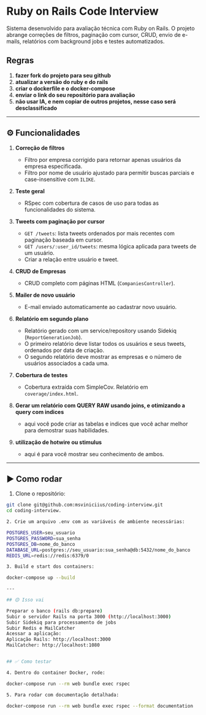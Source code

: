 # Ruby on Rails Code Interview

Sistema desenvolvido para avaliação técnica com Ruby on Rails. O projeto abrange correções de filtros, paginação com cursor, CRUD, envio de e-mails, relatórios com background jobs e testes automatizados.

## Regras
1. **fazer fork do projeto para seu github**
2. **atualizar a versão do ruby e do rails**
3. **criar o dockerfile e o docker-compose**
4. **enviar o link do seu repositório para avaliação**
5. **não usar IA, e nem copiar de outros projetos, nesse caso será desclassificado**

---

## ⚙️ Funcionalidades

1. **Correção de filtros**
   - Filtro por empresa corrigido para retornar apenas usuários da empresa especificada.
   - Filtro por nome de usuário ajustado para permitir buscas parciais e case-insensitive com `ILIKE`.

2. **Teste geral**
   - RSpec com cobertura de casos de uso para todas as funcionalidades do sistema.

3. **Tweets com paginação por cursor**
   - `GET /tweets`: lista tweets ordenados por mais recentes com paginação baseada em cursor.
   - `GET /users/:user_id/tweets`: mesma lógica aplicada para tweets de um usuário.
   - Criar a relação entre usuário e tweet.

4. **CRUD de Empresas**
   - CRUD completo com páginas HTML (`CompaniesController`).

5. **Mailer de novo usuário**
   - E-mail enviado automaticamente ao cadastrar novo usuário.

6. **Relatório em segundo plano**
   - Relatório gerado com um service/repository usando Sidekiq (`ReportGenerationJob`).
   - O primeiro relatório deve listar todos os usuários e seus tweets, ordenados por data de criação.
   - O segundo relatório deve mostrar as empresas e o número de usuários associados a cada uma.

7. **Cobertura de testes**
   - Cobertura extraída com SimpleCov. Relatório em `coverage/index.html`.

8. **Gerar um relatório com QUERY RAW usando joins, e otimizando a query com indices**
   - aqui você pode criar as tabelas e indices que você achar melhor para demostrar suas habilidades.

9. **utilização de hotwire ou stimulus**
   - aqui é para você mostrar seu conhecimento de ambos.

---

## ▶️ Como rodar

1. Clone o repositório: 

```bash
git clone git@github.com:msviniciius/coding-interview.git
cd coding-interview.

2. Crie um arquivo .env com as variáveis de ambiente necessárias:

POSTGRES_USER=seu_usuario
POSTGRES_PASSWORD=sua_senha
POSTGRES_DB=nome_do_banco
DATABASE_URL=postgres://seu_usuario:sua_senha@db:5432/nome_do_banco
REDIS_URL=redis://redis:6379/0

3. Build e start dos containers:

docker-compose up --build

---

## 🟡 Isso vai

Preparar o banco (rails db:prepare)
Subir o servidor Rails na porta 3000 (http://localhost:3000)
Subir Sidekiq para processamento de jobs
Subir Redis e MailCatcher
Acessar a aplicação:
Aplicação Rails: http://localhost:3000
MailCatcher: http://localhost:1080


## ✅ Como testar

4. Dentro do container Docker, rode:

docker-compose run --rm web bundle exec rspec

5. Para rodar com documentação detalhada:

docker-compose run --rm web bundle exec rspec --format documentation